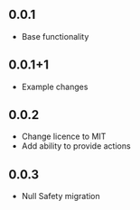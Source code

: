 ## 0.0.1

* Base functionality

## 0.0.1+1

* Example changes

## 0.0.2

* Change licence to MIT
* Add ability to provide actions

## 0.0.3

* Null Safety migration
